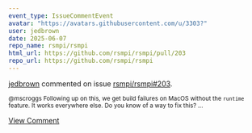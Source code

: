 ```yaml
---
event_type: IssueCommentEvent
avatar: "https://avatars.githubusercontent.com/u/3303?"
user: jedbrown
date: 2025-06-07
repo_name: rsmpi/rsmpi
html_url: https://github.com/rsmpi/rsmpi/pull/203
repo_url: https://github.com/rsmpi/rsmpi
---
```


<a href='https://github.com/jedbrown' target='_blank'>jedbrown</a> commented on issue <a href='https://github.com/rsmpi/rsmpi/pull/203' target='_blank'>rsmpi/rsmpi#203</a>.

<small>@mscroggs Following up on this, we get build failures on MacOS without the `runtime` feature. It works everywhere else. Do you know of a way to fix this?...</small>

<a href='https://github.com/rsmpi/rsmpi/pull/203' target='_blank'>View Comment</a>